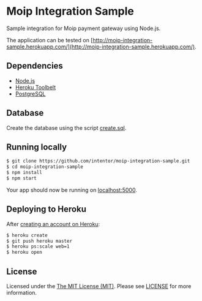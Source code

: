 # Moip Integration Sample

Sample integration for Moip payment gateway using Node.js.

The application can be tested on [http://moip-integration-sample.herokuapp.com/](http://moip-integration-sample.herokuapp.com/).

## Dependencies

- [Node.js](http://nodejs.org/)
- [Heroku Toolbelt](https://toolbelt.heroku.com/)
- [PostgreSQL](https://www.postgresql.org/)

## Database

Create the database using the script [create.sql](db/create.sql). 

## Running locally

```sh
$ git clone https://github.com/intentor/moip-integration-sample.git
$ cd moip-integration-sample
$ npm install
$ npm start
```

Your app should now be running on [localhost:5000](http://localhost:5000/).

## Deploying to Heroku

After [creating an account on Heroku](https://signup.heroku.com/): 

```sh
$ heroku create
$ git push heroku master
$ heroku ps:scale web=1
$ heroku open
```

## License

Licensed under the [The MIT License (MIT)](http://opensource.org/licenses/MIT). Please see [LICENSE](LICENSE) for more information.